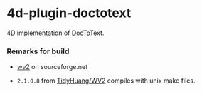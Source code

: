# 4d-plugin-doctotext
4D implementation of [DocToText](http://silvercoders.com/en/products/doctotext/).

### Remarks for build

* [wv2](https://sourceforge.net/projects/wvware/files/wv2/) on sourceforge.net

* `2.1.0.8` from [TidyHuang/WV2](https://github.com/TidyHuang/WV2) compiles with unix make files.
